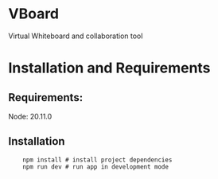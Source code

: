 # VBoard

Virtual Whiteboard and collaboration tool

# Installation and Requirements

## Requirements:

Node: 20.11.0

## Installation

```shell
    npm install # install project dependencies
    npm run dev # run app in development mode
```

